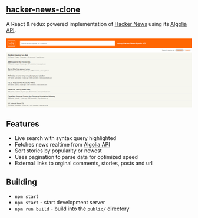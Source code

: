 ## [hacker-news-clone](https://hn-algolia-clone.herokuapp.com/)

A React & redux powered implementation of [Hacker News](https://news.ycombinator.com/) using its [Algolia API](https://hn.algolia.com/api).

![Screenshot](./hackernews-clone-1.png)

## Features
* Live search with syntax query highlighted
* Fetches news realtime from [Algolia API](https://hn.algolia.com/api)
* Sort stories by popularity or newest
* Uses pagination to parse data for optimized speed
* External links to orginal comments, stories, posts and url

## Building

* `npm start`
* `npm start` - start development server
* `npm run build` - build into the `public/` directory


